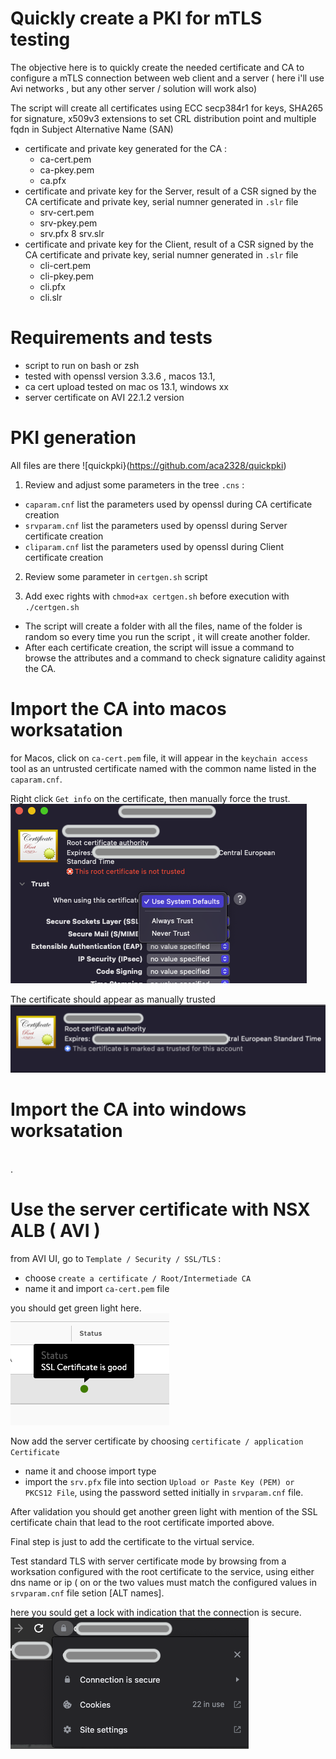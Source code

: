 # Quickly create a PKI for mTLS testing

The objective here is to quickly create the needed certificate and CA to configure a mTLS connection between web client and a server ( here i'll use Avi networks , but any other server / solution will work also)

The script will create all certificates using ECC secp384r1 for keys, SHA265 for signature, x509v3 extensions to set CRL distribution point and multiple fqdn in Subject Alternative Name (SAN)

* certificate and private key generated for the CA :
  * ca-cert.pem
  * ca-pkey.pem
  * ca.pfx
* certificate and private key for the Server, result of a CSR signed by the CA certificate and private key, serial numner generated in `.slr` file
  * srv-cert.pem
  * srv-pkey.pem
  * srv.pfx
  8 srv.slr
* certificate and private key for the Client, result of a CSR signed by the CA certificate and private key, serial numner generated in `.slr` file
  * cli-cert.pem
  * cli-pkey.pem
  * cli.pfx
  * cli.slr

# Requirements and tests

* script to run on bash or zsh
* tested with openssl version 3.3.6 , macos 13.1,
* ca cert upload tested on mac os 13.1, windows xx
* server certificate on AVI 22.1.2 version

# PKI generation

All files are there ![quickpki}(https://github.com/aca2328/quickpki)

1. Review and adjust some parameters in the tree `.cns` :
* `caparam.cnf` list the parameters used by openssl during CA certificate creation
* `srvparam.cnf` list the parameters used by openssl during Server certificate creation
* `cliparam.cnf` list the parameters used by openssl during Client certificate creation

2. Review some parameter in `certgen.sh` script

3. Add exec rights with `chmod+ax certgen.sh` before execution with `./certgen.sh`

* The script will create a folder with all the files, name of the folder is random so every time you run the script , it will create another folder.
* After each certificate creation, the script will issue a command to browse the attributes and a command to check signature calidity against the CA.

# Import the CA into macos worksatation

for Macos, click on `ca-cert.pem` file, it will appear in the `keychain access` tool as an untrusted certificate named with the common name listed in the `caparam.cnf`.

Right click `Get info` on the certificate, then manually force the trust.
![untrustedmac](/images/untrustedmac.png)

The certificate should appear as manually trusted
![trustedmac](/images/trustedmac.png)

# Import the CA into windows worksatation
\
.

# Use the server certificate with NSX ALB ( AVI )

from AVI UI, go to `Template / Security / SSL/TLS` :
* choose `create a certificate / Root/Intermetiade CA`
* name it and import `ca-cert.pem` file

you should get green light here.\
![greenroot](/images/greenroot.png)

Now add the server certificate by choosing `certificate / application Certificate`
* name it and choose import type
* import the `srv.pfx` file into section `Upload or Paste Key (PEM) or PKCS12 File`, using the password setted initially in `srvparam.cnf` file.

After validation you should get another green light with mention of the SSL certificate chain that lead to the root certificate imported above.

Final step is just to add the certificate to the virtual service.

Test standard TLS with server certificate mode by browsing from a worksation configured with the root certificate to the service, using either dns name or ip ( on or the two values must match the configured values in `srvparam.cnf` file setion [ALT names].

here you sould get a lock with indication that the connection is secure. 
![securetls](/images/securetls.png)
